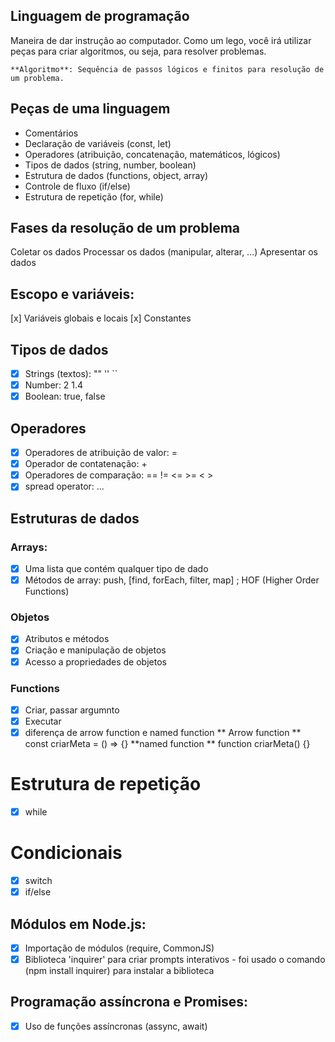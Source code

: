 ## Linguagem de programação

Maneira de dar instrução ao computador.
Como um lego, você irá utilizar peças para criar algoritmos, ou seja, para resolver problemas.

    **Algoritmo**: Sequência de passos lógicos e finitos para resolução de um problema.

## Peças de uma linguagem

- Comentários
- Declaração de variáveis (const, let)
- Operadores (atribuição, concatenação, matemáticos, lógicos)
- Tipos de dados (string, number, boolean)
- Estrutura de dados (functions, object, array)
- Controle de fluxo (if/else)
- Estrutura de repetição (for, while)

## Fases da resolução de um problema

Coletar os dados
Processar os dados (manipular, alterar, ...)
Apresentar os dados

## Escopo e variáveis:
[x] Variáveis globais e locais
[x] Constantes

## Tipos de dados

- [x] Strings (textos): "" '' ``
- [x] Number: 2 1.4
- [x] Boolean: true, false

## Operadores

- [x] Operadores de atribuição de valor: =
- [x] Operador de contatenação: +
- [x] Operadores de comparação: == != <= >= < >
- [x] spread operator: ...

## Estruturas de dados

### Arrays:

- [x] Uma lista que contém qualquer tipo de dado
- [x] Métodos de array: push, [find, forEach, filter, map] ; HOF (Higher Order Functions)

### Objetos

- [x] Atributos e métodos
- [x] Criação e manipulação de objetos
- [x] Acesso a propriedades de objetos

### Functions

- [x] Criar, passar argumnto
- [x] Executar
- [x] diferença de arrow function e named function
    ** Arrow function **
        const criarMeta = () => {}
    **named function **
        function criarMeta() {}

# Estrutura de repetição

- [x] while

# Condicionais

- [x] switch
- [x] if/else

## Módulos em Node.js:

- [x] Importação de módulos (require, CommonJS)
- [x] Biblioteca 'inquirer' para criar prompts interativos 
        - foi usado o comando (npm install inquirer) para instalar a biblioteca

## Programação assíncrona e Promises:

- [x] Uso de funções assíncronas (assync, await)